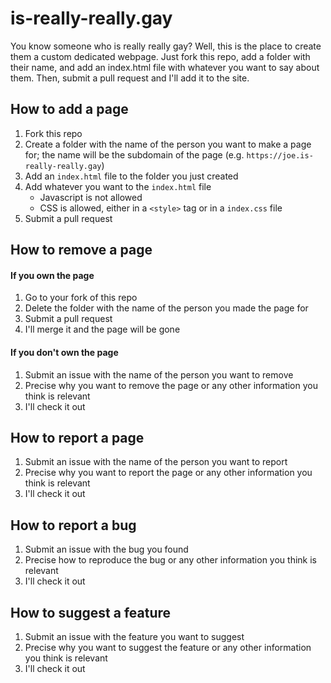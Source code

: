 # is-really-really.gay
You know someone who is really really gay? Well, this is the place to create them a custom dedicated webpage. Just fork this repo, add a folder with their name, and add an index.html file with whatever you want to say about them. Then, submit a pull request and I'll add it to the site.

## How to add a page
1. Fork this repo
2. Create a folder with the name of the person you want to make a page for; the name will be the subdomain of the page (e.g. `https://joe.is-really-really.gay`)
3. Add an `index.html` file to the folder you just created
4. Add whatever you want to the `index.html` file
    - Javascript is not allowed
    - CSS is allowed, either in a `<style>` tag or in a `index.css` file
5. Submit a pull request

## How to remove a page
#### If you own the page
1. Go to your fork of this repo
2. Delete the folder with the name of the person you made the page for
3. Submit a pull request
4. I'll merge it and the page will be gone

#### If you don't own the page
1. Submit an issue with the name of the person you want to remove
2. Precise why you want to remove the page or any other information you think is relevant
3. I'll check it out

## How to report a page
1. Submit an issue with the name of the person you want to report
2. Precise why you want to report the page or any other information you think is relevant
3. I'll check it out

## How to report a bug
1. Submit an issue with the bug you found
2. Precise how to reproduce the bug or any other information you think is relevant
3. I'll check it out

## How to suggest a feature
1. Submit an issue with the feature you want to suggest
2. Precise why you want to suggest the feature or any other information you think is relevant
3. I'll check it out
